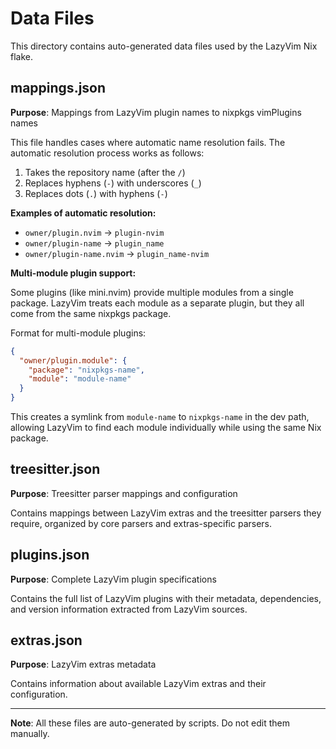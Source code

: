 # Data Files

This directory contains auto-generated data files used by the LazyVim Nix flake.

## mappings.json

**Purpose**: Mappings from LazyVim plugin names to nixpkgs vimPlugins names

This file handles cases where automatic name resolution fails.
The automatic resolution process works as follows:

1. Takes the repository name (after the `/`)
2. Replaces hyphens (`-`) with underscores (`_`)
3. Replaces dots (`.`) with hyphens (`-`)

**Examples of automatic resolution:**

- `owner/plugin.nvim` → `plugin-nvim`
- `owner/plugin-name` → `plugin_name`
- `owner/plugin-name.nvim` → `plugin_name-nvim`

**Multi-module plugin support:**

Some plugins (like mini.nvim) provide multiple modules from a single package.
LazyVim treats each module as a separate plugin, but they all come from the
same nixpkgs package.

Format for multi-module plugins:

```json
{
  "owner/plugin.module": {
    "package": "nixpkgs-name",
    "module": "module-name"
  }
}
```

This creates a symlink from `module-name` to `nixpkgs-name` in the dev path,
allowing LazyVim to find each module individually while using the same Nix package.

## treesitter.json

**Purpose**: Treesitter parser mappings and configuration

Contains mappings between LazyVim extras and the treesitter parsers they require,
organized by core parsers and extras-specific parsers.

## plugins.json

**Purpose**: Complete LazyVim plugin specifications

Contains the full list of LazyVim plugins with their metadata, dependencies,
and version information extracted from LazyVim sources.

## extras.json

**Purpose**: LazyVim extras metadata

Contains information about available LazyVim extras and their configuration.

---

**Note**: All these files are auto-generated by scripts. Do not edit them manually.

